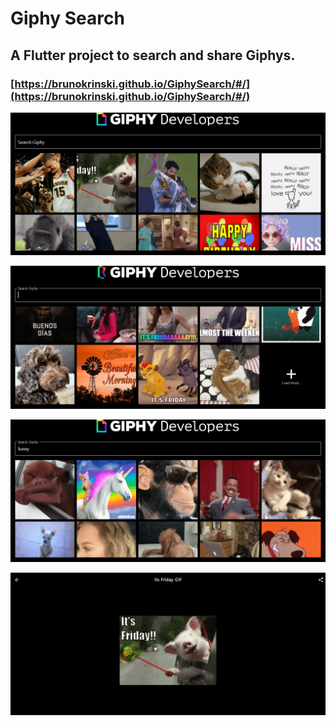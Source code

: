 # Giphy Search

## A Flutter project to search and share Giphys.

### [https://brunokrinski.github.io/GiphySearch/#/](https://brunokrinski.github.io/GiphySearch/#/)

![example1](images/1a.png)

![example2](images/2a.png)

![example3](images/3a.png)

![example3](images/4a.png)